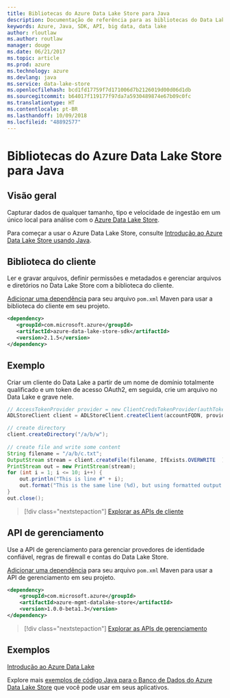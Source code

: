 ```yaml
---
title: Bibliotecas do Azure Data Lake Store para Java
description: Documentação de referência para as bibliotecas do Data Lake Store de Java
keywords: Azure, Java, SDK, API, big data, data lake
author: rloutlaw
ms.author: routlaw
manager: douge
ms.date: 06/21/2017
ms.topic: article
ms.prod: azure
ms.technology: azure
ms.devlang: java
ms.service: data-lake-store
ms.openlocfilehash: bcd1fd17759f7d171006d7b2126019d00d06d1db
ms.sourcegitcommit: b64017f119177f97da7a5930489874e67b09c0fc
ms.translationtype: HT
ms.contentlocale: pt-BR
ms.lasthandoff: 10/09/2018
ms.locfileid: "48892577"
---
```

# <a name="azure-data-lake-store-libraries-for-java"></a>Bibliotecas do Azure Data Lake Store para Java

## <a name="overview"></a>Visão geral

Capturar dados de qualquer tamanho, tipo e velocidade de ingestão em um único local para análise com o [Azure Data Lake Store](/azure/data-lake-store/data-lake-store-overview).

Para começar a usar o Azure Data Lake Store, consulte [Introdução ao Azure Data Lake Store usando Java](/azure/data-lake-store/data-lake-store-get-started-java-sdk).


## <a name="client-library"></a>Biblioteca do cliente

Ler e gravar arquivos, definir permissões e metadados e gerenciar arquivos e diretórios no Data Lake Store com a biblioteca do cliente.

[Adicionar uma dependência](https://maven.apache.org/guides/getting-started/index.html#How_do_I_use_external_dependencies) para seu arquivo `pom.xml` Maven para usar a biblioteca do cliente em seu projeto.

```XML
<dependency>
   <groupId>com.microsoft.azure</groupId>
   <artifactId>azure-data-lake-store-sdk</artifactId>
   <version>2.1.5</version>
</dependency>
```   

## <a name="example"></a>Exemplo

Criar um cliente do Data Lake a partir de um nome de domínio totalmente qualificado e um token de acesso OAuth2, em seguida, crie um arquivo no Data Lake e grave nele.

```java
// AccessTokenProvider provider = new ClientCredsTokenProvider(authTokenEndpoint, clientId, clientKey);
ADLStoreClient client = ADLStoreClient.createClient(accountFQDN, provider);

// create directory
client.createDirectory("/a/b/w");
        
// create file and write some content
String filename = "/a/b/c.txt";
OutputStream stream = client.createFile(filename, IfExists.OVERWRITE  );
PrintStream out = new PrintStream(stream);
for (int i = 1; i <= 10; i++) {
    out.println("This is line #" + i);
    out.format("This is the same line (%d), but using formatted output. %n", i);
}
out.close();
```

> [!div class="nextstepaction"]
> [Explorar as APIs de cliente](/java/api/overview/azure/datalakestore/client)


## <a name="management-api"></a>API de gerenciamento

Use a API de gerenciamento para gerenciar provedores de identidade confiável, regras de firewall e contas do Data Lake Store.

[Adicionar uma dependência](https://maven.apache.org/guides/getting-started/index.html#How_do_I_use_external_dependencies) para seu arquivo `pom.xml` Maven para usar a API de gerenciamento em seu projeto.


```XML
<dependency>
    <groupId>com.microsoft.azure</groupId>
    <artifactId>azure-mgmt-datalake-store</artifactId>
    <version>1.0.0-beta1.3</version>
</dependency>
```

> [!div class="nextstepaction"]
> [Explorar as APIs de gerenciamento](/java/api/overview/azure/datalakestore/management)

## <a name="samples"></a>Exemplos

[Introdução ao Azure Data Lake][1] 

[1]: https://github.com/Azure-Samples/data-lake-store-java-upload-download-get-started

Explore mais [exemplos de código Java para o Banco de Dados do Azure Data Lake Store](https://azure.microsoft.com/resources/samples/?platform=java&term=lake) que você pode usar em seus aplicativos.
